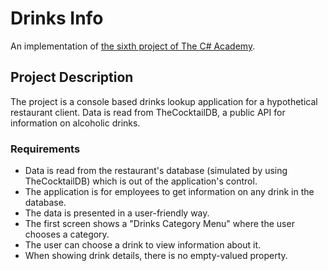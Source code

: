 # Drinks Info
An implementation of [the sixth project of The C# Academy](https://www.thecsharpacademy.com/project/15).

## Project Description
The project is a console based drinks lookup application for a hypothetical restaurant client. Data is read from TheCocktailDB, a public API for information on alcoholic drinks.

### Requirements
- Data is read from the restaurant's database (simulated by using TheCocktailDB) which is out of the application's control.
- The application is for employees to get information on any drink in the database.
- The data is presented in a user-friendly way.
- The first screen shows a "Drinks Category Menu" where the user chooses a category.
- The user can choose a drink to view information about it.
- When showing drink details, there is no empty-valued property.
